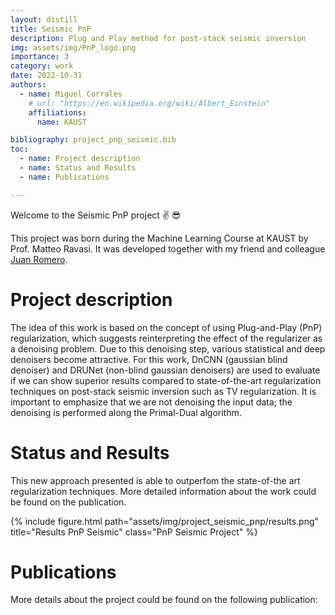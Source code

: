 ```yaml
---
layout: distill
title: Seismic PnP
description: Plug and Play method for post-stack seismic inversion
img: assets/img/PnP_logo.png
importance: 3
category: work
date: 2022-10-31
authors:
  - name: Miguel Corrales
    # url: "https://en.wikipedia.org/wiki/Albert_Einstein"
    affiliations:
      name: KAUST

bibliography: project_pnp_seismic.bib
toc:
  - name: Project description
  - name: Status and Results 
  - name: Publications

---
```


Welcome to the Seismic PnP project :v: :sunglasses:

This project was born during the Machine Learning Course at KAUST by Prof. Matteo Ravasi. It was developed together with my friend and colleague [Juan Romero](https://dig.kaust.edu.sa/people/detail/juan-romero-murcia). 

# Project description

The idea of this work is based on the concept of using Plug-and-Play (PnP) regularization, which suggests reinterpreting the effect of the regularizer as a denoising problem. Due to this denoising step, various statistical and deep denoisers become attractive. For this work, DnCNN (gaussian blind denoiser) and DRUNet (non-blind gaussian denoisers) are used to evaluate if we can show superior results compared to state-of-the-art regularization techniques on post-stack seismic inversion such as TV regularization. It is important to emphasize that we are not denoising the input data; the denoising is performed along the Primal-Dual algorithm. 


# Status and Results 

This new approach presented is able to outperfom the state-of-the art regularization techniques. More detailed information about the work could be found on the publication. 

{% include figure.html path="assets/img/project_seismic_pnp/results.png" title="Results PnP Seismic" class="PnP Seismic Project" %}

# Publications

More details about the project could be found on the following publication: